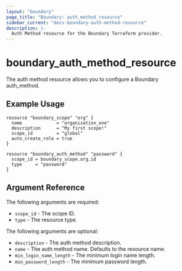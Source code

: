 ```yaml
---
layout: "boundary"
page_title: "Boundary: auth_method_resource"
sidebar_current: "docs-boundary-auth-method-resource"
description: |-
  Auth Method resource for the Boundary Terraform provider.
---
```


# boundary_auth_method_resource 
The auth method resource allows you to configure a Boundary auth_method. 

## Example Usage

```hcl
resource "boundary_scope" "org" {
  name             = "organization_one"
  description      = "My first scope!"
  scope_id         = "global" 
  auto_create_role = true
}

resource "boundary_auth_method" "password" {
  scope_id = boundary_scope.org.id
  type     = "password"
}
```

## Argument Reference

The following arguments are required:
* `scope_id` - The scope ID. 
* `type` - The resource type.

The following arguments are optional:
* `description` - The auth method description.
* `name` - The auth method name. Defaults to the resource name.
* `min_login_name_length` - The minimum login name length.
* `min_password_length` - The minimum password length.

